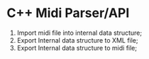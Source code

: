 # C++ Midi Parser/API

1. Import midi file into internal data structure;
2. Export Internal data structure to XML file;
3. Export Internal data structure to midi file;

